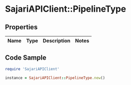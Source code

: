 # SajariAPIClient::PipelineType

## Properties

Name | Type | Description | Notes
------------ | ------------- | ------------- | -------------

## Code Sample

```ruby
require 'SajariAPIClient'

instance = SajariAPIClient::PipelineType.new()
```


